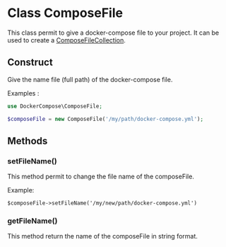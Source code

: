 # Class ComposeFile

This class permit to give a docker-compose file to your project. It can be used to create a [ComposeFileCollection](/composefilecollection).

## Construct

Give the name file (full path) of the docker-compose file.

Examples :
```php
use DockerCompose\ComposeFile;

$composeFile = new ComposeFile('/my/path/docker-compose.yml');
```

## Methods

### setFileName()

This method permit to change the file name of the composeFile.

Example:
```
$composeFile->setFileName('/my/new/path/docker-compose.yml')
```

### getFileName()

This method return the name of the composeFile in string format.
